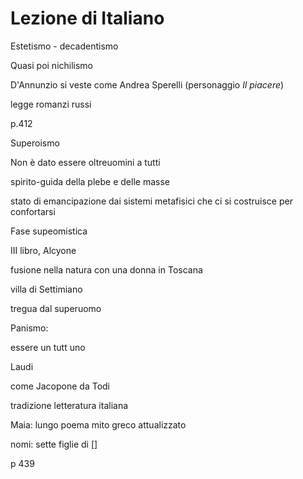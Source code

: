 # Lezione di Italiano

Estetismo - decadentismo

Quasi poi nichilismo

D'Annunzio si veste come Andrea Sperelli (personaggio _Il piacere_)

legge romanzi russi

p.412


Superoismo

Non è dato essere oltreuomini a tutti 

spirito-guida della plebe e delle masse


stato di emancipazione dai sistemi metafisici che ci si costruisce per confortarsi


Fase supeomistica

III libro, Alcyone

fusione nella natura con una donna in Toscana

villa di Settimiano

tregua dal superuomo

Panismo:

essere un tutt uno


Laudi

come Jacopone da Todi


tradizione letteratura italiana

Maia: lungo poema
mito greco attualizzato

nomi: sette figlie di []

p 439 
<!--stackedit_data:
eyJoaXN0b3J5IjpbLTIwMDgwMTg0NjcsLTkwMDQ3ODA3MCwtMT
EwMTY0MzYwMSwxODk2NjA3NTM2XX0=
-->